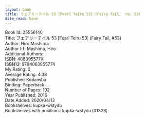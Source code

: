 ```yaml
---
layout: book
title: フェアリーテイル 53 [Fearī Teiru 53] (Fairy Tail,  no. 53)
date_read: None
---
```


Book Id: 25556140<br />
Title: フェアリーテイル 53 [Fearī Teiru 53] (Fairy Tail, #53)<br />
Author: Hiro Mashima<br />
Author l-f: Mashima, Hiro<br />
Additional Authors: <br />
ISBN: 406395577X<br />
ISBN13: 9784063955774<br />
My Rating: 0<br />
Average Rating: 4.38<br />
Publisher: Kodansha<br />
Binding: Paperback<br />
Number of Pages: 192<br />
Year Published: 2016<br />
Date Added: 2020/04/13<br />
Bookshelves: kupka-wstydu<br />
Bookshelves with positions: kupka-wstydu (#1323)<br />

